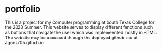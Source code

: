 # portfolio
This is a project for my Computer programming at South Texas College for the 2023 Summer. This website serves to display different functions such as buttons that navigate the user which was implemeented mostly in HTML. The website may be accessed through the deployed github site at Jgonz705.github.io
